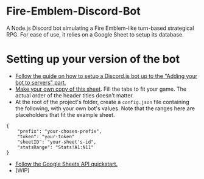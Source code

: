 # Fire-Emblem-Discord-Bot
A Node.js Discord bot simulating a Fire Emblem-like turn-based strategical RPG. For ease of use, it relies on a Google Sheet to setup its database.

# Setting up your version of the bot
- [Follow the guide on how to setup a Discord.js bot up to the "Adding your bot to servers" part.](https://discordjs.guide/)
- [Make your own copy of this sheet](https://docs.google.com/spreadsheets/d/1FvJf1Hf-kL_tF9Pcqhh2OpPn87UixvOY31N3sIXnvR4/edit?usp=sharing). Fill the tabs to fit your game. The actual order of the header titles doesn't matter.
- At the root of the project's folder, create a `config.json` file containing the following, with your own bot's values. Note that the ranges here are placeholders that fit the example sheet.
```
{
    "prefix": "your-chosen-prefix",
    "token": "your-token"
    "sheetID": "your-sheet's-id",
    "statsRange": "Stats!A1:N11"
}
```
- [Follow the Google Sheets API quickstart.](https://developers.google.com/sheets/api/quickstart/nodejs)
- (WIP)
